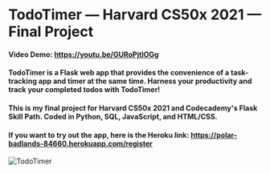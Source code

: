 # TodoTimer — Harvard CS50x 2021 — Final Project
#### Video Demo: https://youtu.be/GURoPjtlOGg
#### TodoTimer is a Flask web app that provides the convenience of a task-tracking app and timer at the same time. Harness your productivity and track your completed todos with TodoTimer!

#### This is my final project for Harvard CS50x 2021 and Codecademy's Flask Skill Path. Coded in Python, SQL, JavaScript, and HTML/CSS.

#### If you want to try out the app, here is the Heroku link: https://polar-badlands-84660.herokuapp.com/register

![TodoTimer](https://user-images.githubusercontent.com/85040841/129718647-21edd2a3-71f9-4410-973a-fb7271318961.png)
